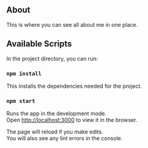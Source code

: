 ## About
This is where you can see all about me in one place. 

## Available Scripts

In the project directory, you can run:

### `npm install`
This installs the dependencies needed for the project.

### `npm start`

Runs the app in the development mode.\
Open [http://localhost:3000](http://localhost:3000) to view it in the browser.

The page will reload if you make edits.\
You will also see any lint errors in the console.